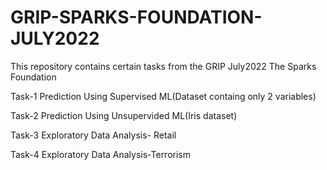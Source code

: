 # GRIP-SPARKS-FOUNDATION-JULY2022 
This repository contains certain tasks from the GRIP July2022 The Sparks Foundation

Task-1 Prediction Using Supervised ML(Dataset containg only 2 variables)

Task-2 Prediction Using Unsupervided ML(Iris dataset)

Task-3 Exploratory Data Analysis- Retail

Task-4 Exploratory Data Analysis-Terrorism
